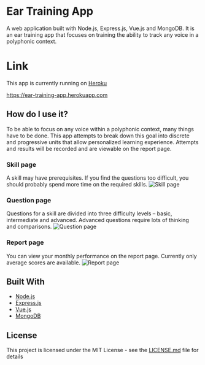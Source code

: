 # Ear Training App

A web application built with Node.js, Express.js, Vue.js and MongoDB. It is an ear training app that focuses on training the ability to track any voice in a polyphonic context.

# Link
This app is currently running on [Heroku](https://www.heroku.com/home)

https://ear-training-app.herokuapp.com 

## How do I use it?
To be able to focus on any voice within a polyphonic context, many things have to be done. This app attempts to break down this goal into discrete and progressive units that allow personalized learning experience. Attempts and results will be recorded and are viewable on the report page.

### Skill page
A skill may have prerequisites. If you find the questions too difficult, you should probably spend more time on the required skills.
![Skill page](https://s3.amazonaws.com/eartraining-pnc/Skill_example.png)

### Question page
Questions for a skill are divided into three difficulty levels – basic, intermediate and advanced. Advanced questions require lots of thinking and comparisons. 
![Question page](https://s3.amazonaws.com/eartraining-pnc/Question_example.png)

### Report page
You can view your monthly performance on the report page. Currently only average scores are available. 
![Report page](https://s3.amazonaws.com/eartraining-pnc/Report_example.png)

## Built With
* [Node.js](https://nodejs.org/)
* [Express.js](https://expressjs.com/)
* [Vue.js](https://vuejs.org/)
* [MongoDB](https://www.mongodb.com/)

## License
This project is licensed under the MIT License - see the [LICENSE.md](LICENSE.md) file for details
